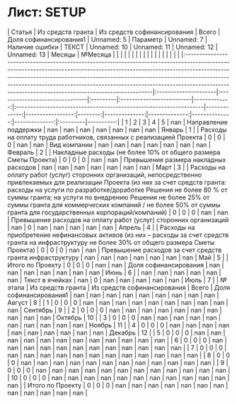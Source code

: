 # Лист: SETUP

| Статья                                                                                                                                                                                                                                                                                                                                                                                    |  Из средств гранта   |  Из средств софинансирования   |  Всего   | Доля софинансирования1   |   Unnamed: 5 | Параметр                                                          |   Unnamed: 7 |   Наличие ошибки |   ТЕКСТ |   Unnamed: 10 |   Unnamed: 11 |   Unnamed: 12 |   Unnamed: 13 | Месяцы   |   №Месяца |
|                                                                                                                                                                                                                                                                                                                                                                                           |                      |                                |          |                          |              |                                                                   |              |                  |         |               |               |               |               |          |           |
|:------------------------------------------------------------------------------------------------------------------------------------------------------------------------------------------------------------------------------------------------------------------------------------------------------------------------------------------------------------------------------------------|:---------------------|:-------------------------------|:---------|:-------------------------|-------------:|:------------------------------------------------------------------|-------------:|-----------------:|--------:|--------------:|--------------:|--------------:|--------------:|:---------|----------:|
| 1                                                                                                                                                                                                                                                                                                                                                                                         | 2                    | 3                              | 4        | 5                        |          nan | Направление поддержки                                             |          nan |              nan |     nan |           nan |           nan |           nan |           nan | Январь   |         1 |
| Расходы на оплату труда работников, связанных с реализацией Проекта                                                                                                                                                                                                                                                                                                                       | 0                    | 0                              | 0        | nan                      |          nan | Вид компании                                                      |          nan |              nan |     nan |           nan |           nan |           nan |           nan | Февраль  |         2 |
| Накладные расходы (не более 10% от общего размера Сметы Проекта)                                                                                                                                                                                                                                                                                                                          | 0                    | 0                              | 0        | nan                      |          nan | Превышение размера накладных расходов                             |          nan |              nan |     nan |           nan |           nan |           nan |           nan | Март     |         3 |
| Расходы на оплату работ (услуг) сторонних организаций, непосредственно привлекаемых для реализации Проекта (из них за счет средств гранта: расходы на услуги по разработке/доработке Решения не более 80 % от суммы гранта; на услуги по внедрению Решения не более 25% от суммы гранта для коммерческих компаний / не более 50% от суммы гранта для государственных корпораций/компаний) | 0                    | 0                              | 0        | nan                      |          nan | Превышение расходов на оплату работ (услуг) сторонних организаций |          nan |                0 |     nan |           nan |           nan |           nan |           nan | Апрель   |         4 |
| Расходы на приобретение нефинансовых активов (из них – расходы за счет средств гранта на инфраструктуру не более 30% от общего размера Сметы Проекта)                                                                                                                                                                                                                                     | 0                    | 0                              | 0        | nan                      |          nan | Превышение расходов за счет средств гранта инфраструктуру         |          nan |              nan |     nan |           nan |           nan |           nan |           nan | Май      |         5 |
| Итого по Проекту                                                                                                                                                                                                                                                                                                                                                                          | 0                    | 0                              | 0        | nan                      |          nan | Доля софинансирования                                             |          nan |              nan |     nan |           nan |           nan |           nan |           nan | Июнь     |         6 |
| nan                                                                                                                                                                                                                                                                                                                                                                                       | nan                  | nan                            | nan      | nan                      |          nan | Текст в ячейках                                                   |          nan |                0 |     nan |           nan |           nan |           nan |           nan | Июль     |         7 |
| № этапа                                                                                                                                                                                                                                                                                                                                                                                   | Из средств гранта    | Из средств софинансирования    | Всего    | Доля софинансирования1   |          nan | nan                                                               |          nan |              nan |     nan |           nan |           nan |           nan |           nan | Август   |         8 |
| 1                                                                                                                                                                                                                                                                                                                                                                                         | 0                    | 0                              | 0        | nan                      |          nan | nan                                                               |          nan |              nan |     nan |           nan |           nan |           nan |           nan | Сентябрь |         9 |
| 2                                                                                                                                                                                                                                                                                                                                                                                         | 0                    | 0                              | 0        | nan                      |          nan | nan                                                               |          nan |              nan |     nan |           nan |           nan |           nan |           nan | Октябрь  |        10 |
| 3                                                                                                                                                                                                                                                                                                                                                                                         | 0                    | 0                              | 0        | nan                      |          nan | nan                                                               |          nan |              nan |     nan |           nan |           nan |           nan |           nan | Ноябрь   |        11 |
| 4                                                                                                                                                                                                                                                                                                                                                                                         | 0                    | 0                              | 0        | nan                      |          nan | nan                                                               |          nan |              nan |     nan |           nan |           nan |           nan |           nan | Декабрь  |        12 |
| 5                                                                                                                                                                                                                                                                                                                                                                                         | 0                    | 0                              | 0        | nan                      |          nan | nan                                                               |          nan |              nan |     nan |           nan |           nan |           nan |           nan | nan      |       nan |
| 6                                                                                                                                                                                                                                                                                                                                                                                         | 0                    | 0                              | 0        | nan                      |          nan | nan                                                               |          nan |              nan |     nan |           nan |           nan |           nan |           nan | nan      |       nan |
| 7                                                                                                                                                                                                                                                                                                                                                                                         | 0                    | 0                              | 0        | nan                      |          nan | nan                                                               |          nan |              nan |     nan |           nan |           nan |           nan |           nan | nan      |       nan |
| 8                                                                                                                                                                                                                                                                                                                                                                                         | 0                    | 0                              | 0        | nan                      |          nan | nan                                                               |          nan |              nan |     nan |           nan |           nan |           nan |           nan | nan      |       nan |
| 9                                                                                                                                                                                                                                                                                                                                                                                         | 0                    | 0                              | 0        | nan                      |          nan | nan                                                               |          nan |              nan |     nan |           nan |           nan |           nan |           nan | nan      |       nan |
| 10                                                                                                                                                                                                                                                                                                                                                                                        | 0                    | 0                              | 0        | nan                      |          nan | nan                                                               |          nan |              nan |     nan |           nan |           nan |           nan |           nan | nan      |       nan |
| Итого по Проекту                                                                                                                                                                                                                                                                                                                                                                          | 0                    | 0                              | 0        | nan                      |          nan | nan                                                               |          nan |              nan |     nan |           nan |           nan |           nan |           nan | nan      |       nan |